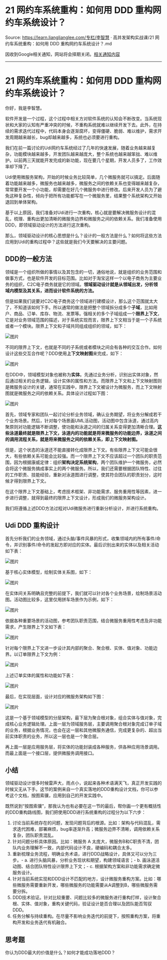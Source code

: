 # 21 网约车系统重构：如何用 DDD 重构网约车系统设计？ 

Source: https://learn.lianglianglee.com/专栏/李智慧 · 高并发架构实战课/21 网约车系统重构：如何用 DDD 重构网约车系统设计？.md

因收到Google相关通知，网站将会择期关闭。[相关通知内容](https://lumendatabase.org/notices/44265620)

---

# 21 网约车系统重构：如何用 DDD 重构网约车系统设计？

你好，我是李智慧。

软件开发是一个过程，这个过程中相关方对软件系统的认知会不断改变。当系统现状和大家的认知有严重冲突的时候，不重构系统就难以继续开发下去。此外，在持续的需求迭代过程中，代码本身会逐渐腐坏，变得僵硬、脆弱、难以维护，需求开发周期越来越长，bug却越来越多，系统也必须要进行重构。

我们在前一篇讨论的Udi网约车系统经过了几年的快速发展，随着业务越来越复杂，功能模块越来越多，开发团队越来越庞大，整个系统也越来越笨拙、难以维护。以前两三天就能开发完成的新功能，现在要几个星期，开发人员多了，工作效率却下降了。

Udi使用微服务架构，开始的时候业务比较简单，几个微服务就可以搞定。后面随着功能越来越多，微服务也越来越多，微服务之间的依赖关系也变得越来越复杂，常常要开发一个小功能，却需要在好几个微服务中进行修改。后来开发人员为了避免这种复杂性，倾向于把所有功能都写在一个微服务里，结果整个系统架构又开始退回到单体架构。

基于以上原因，我们准备对Udi进行一次重构，核心就是要解决微服务设计的混乱，梳理、重构出更加清晰的微服务边界和微服务之间的依赖关系。我们准备使用DDD，即领域驱动设计的方法进行这次重构。

那么，领域驱动设计的核心思想是什么？设计的一般方法是什么？如何将这些方法应用到Udi的重构过程中？这些就是我们今天要解决的主要问题。

## DDD的一般方法

领域是一个组织所做的事情以及其包含的一切，通俗地说，就是组织的业务范围和做事方式，也是软件开发的目标范围。比如对于淘宝这样一个以电子商务为主要业务的组织，C2C电子商务就是它的领域。**领域驱动设计就是从领域出发，分析领域内模型及其关系，进而设计软件系统的方法。**

但是如果我们说要对C2C电子商务这个领域进行建模设计，那么这个范围就太大了，不知道该如何下手。所以通常的做法是把整个领域拆分成多个**子域**，比如用户、商品、订单、库存、物流、发票等。强相关的多个子域组成一个**限界上下文**，它是对业务领域范围的描述，对于系统实现而言，限界上下文相当于是一个子系统或者一个模块。限界上下文和子域共同组成组织的领域，如下：

![图片](assets/297fa4e7e64e9fcdf91e600f28d56cfb.jpg)

不同的限界上下文，也就是不同的子系统或者模块之间会有各种的交互合作。如何设计这些交互合作呢？DDD使用**上下文映射图**来完成，如下：

![图片](assets/b661e8bfabe968794ae80d01b81f73a6.jpg)

在DDD中，领域模型对象也被称为**实体**。先通过业务分析，识别出实体对象，然后通过相关的业务逻辑，设计实体的属性和方法。而限界上下文和上下文映射图则是微服务设计的关键，通常在实践中，限界上下文被设计为微服务，而上下文映射图就是微服务之间的依赖关系。具体设计过程如下图：

![图片](assets/cc4aac65f24bfcfd2f965973070f3331.jpg)

首先，领域专家和团队一起讨论分析业务领域，确认业务期望，将业务分解成若干个业务场景。然后，针对每个场景画UML活动图，活动图中包含泳道，通过高内聚原则对功能逻辑不断调整，使功能和泳道之间的归属关系变得更加清晰合理。**这些泳道最终就是限界上下文，泳道内的功能就是将来微服务的功能边界，泳道之间的调用流程关系，就是将来微服务之间的依赖关系，即上下文映射图。**

但是，这个状态的泳道还不能直接转化成限界上下文。有些限界上下文可能会很大，有些依赖关系可能会比较强。而一个限界上下文不应该超过一个团队的职责范围，因为根据康威定律：组织**架构决定系统架构**，两个团队维护一个微服务，必然会将这个微服务搞成事实上的两个微服务。所以，我们还需要根据团队特性、过往的工作职责、技能经验，重新对泳道图进行调整，使其符合团队的职责划分，这时候才得到限界上下文。

在这个限界上下文基础上，考虑技术框架、非功能需求、服务重用性等因素，进一步进行调整，就得到最终的限界上下文设计，形成我们的微服务架构设计。

我们将遵循上述DDD方法过程对Udi微服务进行重新分析设计，并进行系统重构。

## Udi DDD 重构设计

首先分析我们的业务领域，通过头脑/事件风暴的形式，收集领域内的所有事件/命令，并识别事件/命令的发起方即对应的实体。最后识别出来的实体以及相关活动如下表：

![图片](assets/09e53a303016b07a49da69aec0145729.jpg)

基于核心实体模型，绘制实体关系图，如下：

![图片](assets/4fc8ebe70deae09e043194b27e15ed81.png)

在实体间关系明确且完整的前提下，我们就可以针对各个业务场景，绘制场景活动图。活动图比较多，这里仅用拼车场景作为示例，如下：

![图片](assets/8611bb0513340f6a0a46946ba34a8f1b.png)

依据各种重要场景的活动图，参考团队职责范围，结合微服务重用性考虑及非功能需求，产生限界上下文如下表：

![图片](assets/597f2ccf6576d1acc4868600b66eea93.jpg)

针对每个限界上下文进一步设计其内部的聚合、聚合根、实体、值对象、功能边界。以订单限界上下文为例：

![图片](assets/99452cc01307c21866a662ae1fe37ce9.jpg)

上述订单实体的属性和功能如下表：

![图片](assets/ecd11ebbec719a3b1beed7d7f8103029.jpg)

最后，在实现层面，设计对应的微服务架构如下图：

![图片](assets/e3efb97e6376f10774d99dd8d5cd8b41.png)

这是一个基于领域模型的分层架构，最下层为聚合根对象，组合实体与值对象，完成核心业务逻辑处理。上面一层为领域服务层，主要调用聚合根对象完成订单子域的业务，根据业务情况，也会在这一层和其他微服务通信，完成更复杂的、超出当前实体职责的业务，所以这一层也是一个聚合层。

再上面一层是应用服务层，将实体的功能封装成各种服务，供各种应用场景调用。而最上面是一个接口层，提供微服务调用接口。

## 小结

领域驱动设计很多时候雷声大，雨点小，说起来各种术语满天飞，真正开发实践的时候又无从下手。这节的案例来自一个真实落地的DDD重构设计文档，你可以参考这个文档，按图索骥，应用到自己的开发实践中。

既然说到“按图索骥”，那我认为也有必要在这一节的最后，帮你画一个更有概括性的DDD重构路线图，我们把使用DDD进行系统重构的过程分为以下六步：

1. 讨论当前系统存在的问题，发现问题背后的根源。比如：架构与代码混乱，需求迭代困难，部署麻烦，bug率逐渐升高；微服务边界不清晰，调用依赖关系复杂，团队职责混乱。
2. 针对问题分析具体原因。比如：微服务 A 太庞大，微服务B和C职责不清，团队内业务理解不一致，内部代码设计不良，硬编码和耦合太多。
3. 重新梳理业务流程，明确业务术语，进行DDD战略设计，具体又可以分为三步。-
   a. 进行头脑风暴，分析业务现状和期望，构建领域语言；-
   b. 画泳道活动图、结合团队特性设计限界上下文；-
   c. 根据架构方案和非功能需求确定微服务设计。
4. 针对当前系统实现和DDD设计不匹配的地方，设计微服务重构方案。比如：哪些微服务需要重新开发，哪些微服务的功能需要从A调整到B，哪些微服务需要分拆。
5. DDD技术验证。针对比较重要、问题比较多的微服务进行重构打样，设计聚合根、实体、值对象，重构关键代码，验证设计是否合理以及团队能否驾驭DDD。
6. 任务分解与持续重构。在尽量不影响业务迭代的前提下，按照重构方案，将重构开发和业务迭代有机融合。

## 思考题

你认为DDD最大的价值是什么？如何才能成功落地DDD？